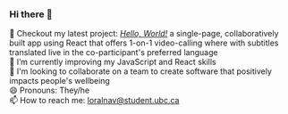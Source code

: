 ### Hi there 👋

🤔 Checkout my latest project: [_Hello, World!_](https://github.com/tream-deam/hello-world-client/tree/update-readme) a single-page, collaboratively built app using React that offers 1-on-1 video-calling where with subtitles translated live in the co-participant's preferred language  
💪 I’m currently improving my JavaScript and React skills  
🌱 I'm looking to collaborate on a team to create software that positively impacts people's wellbeing  
😄 Pronouns: They/he  
📫 How to reach me: [loralnav@student.ubc.ca](mailto:loralnav@student.ubc.ca)

<!--
**ocnerol/ocnerol** is a ✨ _special_ ✨ repository because its `README.md` (this file) appears on your GitHub profile.

Here are some ideas to get you started:

- 🔭 I’m currently working on ...
- 🌱 I’m currently learning ...
- 👯 I’m looking to collaborate on ...
- 🤔 I’m looking for help with ...
- 💬 Ask me about ...
- 📫 How to reach me: ...
- 😄 Pronouns: ...
- ⚡ Fun fact: ...
-->
